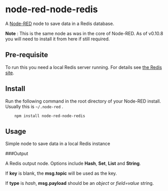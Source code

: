 node-red-node-redis
===================

A <a href="http://nodered.org" target="_new">Node-RED</a> node to save data in a Redis database.

**Note** : This is the same node as was in the core of Node-RED.
As of v0.10.8 you will need to install it from here if still required.

Pre-requisite
-------------

To run this you need a local Redis server running. For details see <a href="http://redis.io/" target="_new">the Redis site</a>.


Install
-------

Run the following command in the root directory of your Node-RED install.
Usually this is `~/.node-red` .

        npm install node-red-node-redis

Usage
-----

Simple node to save data in a local Redis instance

###Output

A Redis output node. Options include **Hash**, **Set**, **List** and **String**.

If **key** is blank, the **msg.topic** will be used as the key.

If **type** is *hash*, **msg.payload** should be an *object* or *field=value* string.
